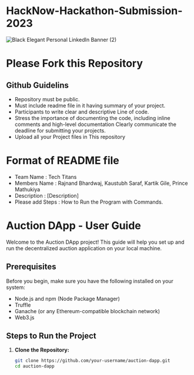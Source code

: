 # HackNow-Hackathon-Submission-2023
![Black Elegant Personal LinkedIn Banner (2)](https://github.com/IEEE-CS-GHRCE/Hacknow-Hackathon-Submission-2023/assets/139680254/dac49653-9ab8-42ea-bb6d-758d832b29e8)

# Please Fork this Repository
## Github Guidelins
* Repository must be public. 
* Must include readme file in it having summary of your project. 
* Participants to write clear and descriptive Line of code. 
* Stress the importance of documenting the code, including inline comments and high-level documentation Clearly communicate the deadline for submitting your projects.
* Upload all your Project files in This repository
  

# Format of README file
* Team Name : Tech Titans
* Members Name : Rajnand Bhardwaj, Kaustubh Saraf, Kartik Gile, Prince Mathukiya
* Description : [Description]
* Please add Steps : How to Run the Program with Commands.

# Auction DApp - User Guide

Welcome to the Auction DApp project! This guide will help you set up and run the decentralized auction application on your local machine.

## Prerequisites

Before you begin, make sure you have the following installed on your system:

- Node.js and npm (Node Package Manager)
- Truffle
- Ganache (or any Ethereum-compatible blockchain network)
- Web3.js

## Steps to Run the Project

1. **Clone the Repository:**

   ```bash
   git clone https://github.com/your-username/auction-dapp.git
   cd auction-dapp
